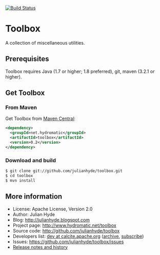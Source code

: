 <!--
{% comment %}
Licensed to Julian Hyde under one or more contributor license
agreements.  See the NOTICE file distributed with this work for
additional information regarding copyright ownership. Julian Hyde
licenses this file to you under the Apache License, Version 2.0 (the
"License"); you may not use this file except in compliance with the
License.  You may obtain a copy of the License at

http://www.apache.org/licenses/LICENSE-2.0

Unless required by applicable law or agreed to in writing, software
distributed under the License is distributed on an "AS IS" BASIS,
WITHOUT WARRANTIES OR CONDITIONS OF ANY KIND, either express or implied.
See the License for the specific language governing permissions and
limitations under the License.
{% endcomment %}
-->
[![Build Status](https://travis-ci.org/julianhyde/toolbox.png)](https://travis-ci.org/julianhyde/toolbox)

# Toolbox

A collection of miscellaneous utilities.

## Prerequisites

Toolbox requires Java (1.7 or higher; 1.8 preferred), git, maven (3.2.1 or higher).

## Get Toolbox

### From Maven

Get Toolbox from
<a href="https://search.maven.org/#search%7Cga%7C1%7Cg%3Anet.hydromatic%20a%3Atoolbox">Maven Central</a>:

```xml
<dependency>
  <groupId>net.hydromatic</groupId>
  <artifactId>toolbox</artifactId>
  <version>0.2</version>
</dependency>
```

### Download and build

```bash
$ git clone git://github.com/julianhyde/toolbox.git
$ cd toolbox
$ mvn install
```

## More information

* License: Apache License, Version 2.0
* Author: Julian Hyde
* Blog: http://julianhyde.blogspot.com
* Project page: http://www.hydromatic.net/toolbox
* Source code: http://github.com/julianhyde/toolbox
* Developers list:
  <a href="mailto:dev@calcite.apache.org">dev at calcite.apache.org</a>
  (<a href="http://mail-archives.apache.org/mod_mbox/calcite-dev/">archive</a>,
  <a href="mailto:dev-subscribe@calcite.apache.org">subscribe</a>)
* Issues: https://github.com/julianhyde/toolbox/issues
* <a href="HISTORY.md">Release notes and history</a>

